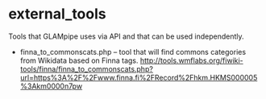 # external_tools
Tools that GLAMpipe uses via API and that can be used independently.

* finna_to_commonscats.php – tool that will find commons categories from Wikidata based on Finna tags.
http://tools.wmflabs.org/fiwiki-tools/finna/finna_to_commonscats.php?url=https%3A%2F%2Fwww.finna.fi%2FRecord%2Fhkm.HKMS000005%3Akm0000n7pw
